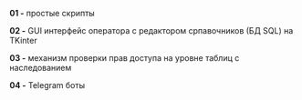 **01 -** простые скрипты

**02 -** GUI интерфейс оператора с редактором српавочников (БД SQL) на TKinter

**03 -** механизм проверки прав доступа на уровне таблиц с наследованием

**04 -** Telegram боты